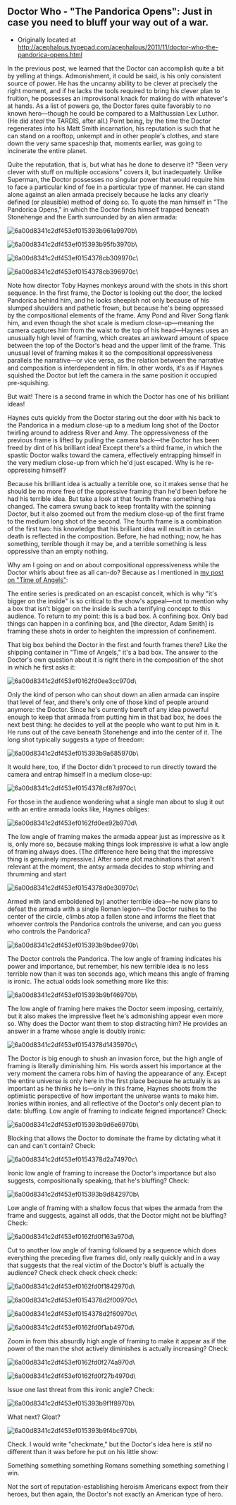 ## Doctor Who - "The Pandorica Opens": Just in case you need to bluff your way out of a war.

 * Originally located at http://acephalous.typepad.com/acephalous/2011/11/doctor-who-the-pandorica-opens.html

In the previous post, we learned that the Doctor can accomplish quite a bit by yelling at things. Admonishment, it could be said, is his only consistent source of power. He has the uncanny ability to be clever at precisely the right moment, and if he lacks the tools required to bring his clever plan to fruition, he possesses an improvisonal knack for making do with whatever's at hands. As a list of powers go, the Doctor fares quite favorably to no known hero—though he could be compared to a Malthussian Lex Luthor. (He did *steal* the TARDIS, after all.) Point being, by the time the Doctor regenerates into his Matt Smith incarnation, his reputation is such that he can stand on a rooftop, unkempt and in other people's clothes, and stare down the very same spaceship that, moments earlier, was going to incinerate the entire planet.

Quite the reputation, that is, but what has he done to deserve it? "Been very clever with stuff on multiple occasions" covers it, but inadequately. Unlike Superman, the Doctor possesses no singular power that would require him to face a particular kind of foe in a particular type of manner. He can stand alone against an alien armada precisely because he lacks any clearly defined (or plausible) method of doing so. To quote the man himself in "The Pandorica Opens," in which the Doctor finds himself trapped beneath Stonehenge and the Earth surrounded by an alien armada:

![6a00d8341c2df453ef015393b961a9970b](../../images/tv/doctor-who/the-pandorica-opens/6a00d8341c2df453ef015393b961a9970b.jpg)\ 

![6a00d8341c2df453ef015393b95fb3970b](../../images/tv/doctor-who/the-pandorica-opens/6a00d8341c2df453ef015393b95fb3970b.jpg)\ 

![6a00d8341c2df453ef0154378cb309970c](../../images/tv/doctor-who/the-pandorica-opens/6a00d8341c2df453ef0154378cb309970c.jpg)\ 

![6a00d8341c2df453ef0154378cb396970c](../../images/tv/doctor-who/the-pandorica-opens/6a00d8341c2df453ef0154378cb396970c.jpg)\ 

Note how director Toby Haynes monkeys around with the shots in this short sequence. In the first frame, the Doctor is looking out the door, the locked Pandorica behind him, and he looks sheepish not only because of his slumped shoulders and pathetic frown, but because he's being oppressed by the compositional elements of the frame. Amy Pond and River Song flank him, and even though the shot scale is medium close-up—meaning the camera captures him from the waist to the top of his head—Haynes uses an unusually high level of framing, which creates an awkward amount of space between the top of the Doctor's head and the upper limit of the frame. This unusual level of framing makes it so the compositional oppressiveness parallels the narrative—or vice versa, as the relation between the narrative and composition is interdependent in film. In other words, it's as if Haynes squished the Doctor but left the camera in the same position it occupied pre-squishing.

But wait! There is a second frame in which the Doctor has one of his brilliant ideas!

Haynes cuts quickly from the Doctor staring out the door with his back to the Pandorica in a medium close-up to a medium long shot of the Doctor twirling around to address River and Amy. The oppressiveness of the previous frame is lifted by pulling the camera back—the Doctor has been freed by dint of his brilliant idea! Except there's a third frame, in which the spastic Doctor walks toward the camera, effectively entrapping himself in the very medium close-up from which he'd just escaped. Why is he re-oppressing himself?

Because his brilliant idea is actually a terrible one, so it makes sense that he should be no more free of the oppressive framing than he'd been before he had his terrible idea. But take a look at that fourth frame: something has changed. The camera swung back to keep frontality with the spinning Doctor, but it also zoomed out from the medium close-up of the first frame to the medium long shot of the second. The fourth frame is a combination of the first two: his knowledge that his brilliant idea will result in certain death is reflected in the composition. Before, he had nothing; now, he has something, terrible though it may be, and a terrible something is less oppressive than an empty nothing.

Why am I going on and on about compositional oppressiveness while the Doctor whirls about free as all can-do? Because as I mentioned in [my post on "Time of Angels"](http://acephalous.typepad.com/acephalous/2011/02/doctor-who-time-of-angels-lecture-notes.html):

The entire series is predicated on an escapist conceit, which is why "it's bigger on the inside" is so critical to the show's appeal—not to mention why a box that isn't bigger on the inside is such a terrifying concept to this audience.  To return to my point: this is a bad box.  A confining box.  Only bad things can happen in a confining box, and [the director, Adam Smith] is framing these shots in order to heighten the impression of confinement.

That big box behind the Doctor in the first and fourth frames there? Like the shipping container in "Time of Angels," it's a bad box. The answer to the Doctor's own question about it is right there in the composition of the shot in which he first asks it:

![6a00d8341c2df453ef0162fd0ee3cc970d](../../images/tv/doctor-who/the-pandorica-opens/6a00d8341c2df453ef0162fd0ee3cc970d.jpg)\ 

Only the kind of person who can shout down an alien armada can inspire that level of fear, and there's only one of those kind of people around anymore: the Doctor. Since he's currently bereft of any idea powerful enough to keep that armada from putting him in that bad box, he does the next best thing: he decides to yell at the people who want to put him in it. He runs out of the cave beneath Stonehenge and into the center of it. The long shot typically suggests a type of freedom:

![6a00d8341c2df453ef015393b9a685970b](../../images/tv/doctor-who/the-pandorica-opens/6a00d8341c2df453ef015393b9a685970b.jpg)\ 

It would here, too, if the Doctor didn't proceed to run directly toward the camera and entrap himself in a medium close-up:

![6a00d8341c2df453ef0154378cf87d970c](../../images/tv/doctor-who/the-pandorica-opens/6a00d8341c2df453ef0154378cf87d970c.jpg)\ 

For those in the audience wondering what a single man about to slug it out with an entire armada looks like, Haynes obliges:

![6a00d8341c2df453ef0162fd0ee92b970d](../../images/tv/doctor-who/the-pandorica-opens/6a00d8341c2df453ef0162fd0ee92b970d.jpg)\ 

The low angle of framing makes the armada appear just as impressive as it is, only more so, because making things look impressive is what a low angle of framing always does. (The difference here being that the impressive thing is genuinely impressive.) After some plot machinations that aren't relevant at the moment, the antsy armada decides to stop whirring and thrumming and start

![6a00d8341c2df453ef0154378d0e30970c](../../images/tv/doctor-who/the-pandorica-opens/6a00d8341c2df453ef0154378d0e30970c.jpg)\ 

Armed with (and emboldened by) another terrible idea—he now plans to defeat the armada with a single Roman legion—the Doctor rushes to the center of the circle, climbs atop a fallen stone and informs the fleet that whoever controls the Pandorica controls the universe, and can you guess who controls the Pandorica?

![6a00d8341c2df453ef015393b9bdee970b](../../images/tv/doctor-who/the-pandorica-opens/6a00d8341c2df453ef015393b9bdee970b.jpg)\ 

The Doctor controls the Pandorica. The low angle of framing indicates his power and importance, but remember, his new terrible idea is no less terrible now than it was ten seconds ago, which means this angle of framing is ironic. The actual odds look something more like this:

![6a00d8341c2df453ef015393b9bf46970b](../../images/tv/doctor-who/the-pandorica-opens/6a00d8341c2df453ef015393b9bf46970b.jpg)\ 

The low angle of framing here makes the Doctor seem imposing, certainly, but it also makes the impressive fleet he's admonishing appear even more so. Why does the Doctor want them to stop distracting him? He provides an answer in a frame whose angle is doubly ironic:

![6a00d8341c2df453ef0154378d1435970c](../../images/tv/doctor-who/the-pandorica-opens/6a00d8341c2df453ef0154378d1435970c.jpg)\ 

The Doctor is big enough to shush an invasion force, but the high angle of framing is literally diminishing him. His words assert his importance at the very moment the camera robs him of having the appearance of any. Except the entire universe is only here in the first place because he actually is as important as he thinks he is—only in this frame, Haynes shoots from the optimistic perspective of how important the universe wants to make him. Ironies within ironies, and all reflective of the Doctor's only decent plan to date: bluffing. Low angle of framing to indicate feigned importance? Check:

![6a00d8341c2df453ef015393b9d6e6970b](../../images/tv/doctor-who/the-pandorica-opens/6a00d8341c2df453ef015393b9d6e6970b.jpg)\ 

Blocking that allows the Doctor to dominate the frame by dictating what it can and can't contain? Check:

![6a00d8341c2df453ef0154378d2a74970c](../../images/tv/doctor-who/the-pandorica-opens/6a00d8341c2df453ef0154378d2a74970c.jpg)\ 

Ironic low angle of framing to increase the Doctor's importance but also suggests, compositionally speaking, that he's bluffing? Check:

![6a00d8341c2df453ef015393b9d842970b](../../images/tv/doctor-who/the-pandorica-opens/6a00d8341c2df453ef015393b9d842970b.jpg)\ 

Low angle of framing with a shallow focus that wipes the armada from the frame and suggests, against all odds, that the Doctor might not be bluffing? Check:

![6a00d8341c2df453ef0162fd0f163a970d](../../images/tv/doctor-who/the-pandorica-opens/6a00d8341c2df453ef0162fd0f163a970d.jpg)\ 

Cut to another low angle of framing followed by a sequence which does everything the preceding five frames did, only really quickly and in a way that suggests that the real victim of the Doctor's bluff is actually the audience? Check check check check check:

![6a00d8341c2df453ef0162fd0f1842970d](../../images/tv/doctor-who/the-pandorica-opens/6a00d8341c2df453ef0162fd0f1842970d.jpg)\ 

![6a00d8341c2df453ef0154378d2f00970c](../../images/tv/doctor-who/the-pandorica-opens/6a00d8341c2df453ef0154378d2f00970c.jpg)\ 

![6a00d8341c2df453ef0154378d2f60970c](../../images/tv/doctor-who/the-pandorica-opens/6a00d8341c2df453ef0154378d2f60970c.jpg)\ 

![6a00d8341c2df453ef0162fd0f1ab4970d](../../images/tv/doctor-who/the-pandorica-opens/6a00d8341c2df453ef0162fd0f1ab4970d.jpg)\ 

Zoom in from this absurdly high angle of framing to make it appear as if the power of the man the shot actively diminishes is actually increasing? Check:

![6a00d8341c2df453ef0162fd0f274a970d](../../images/tv/doctor-who/the-pandorica-opens/6a00d8341c2df453ef0162fd0f274a970d.jpg)\ 

![6a00d8341c2df453ef0162fd0f27b4970d](../../images/tv/doctor-who/the-pandorica-opens/6a00d8341c2df453ef0162fd0f27b4970d.jpg)\ 

Issue one last threat from this ironic angle? Check:

![6a00d8341c2df453ef015393b9f1f8970b](../../images/tv/doctor-who/the-pandorica-opens/6a00d8341c2df453ef015393b9f1f8970b.jpg)\ 

What next? Gloat?

![6a00d8341c2df453ef015393b9f4bc970b](../../images/tv/doctor-who/the-pandorica-opens/6a00d8341c2df453ef015393b9f4bc970b.jpg)\ 

Check. I would write "checkmate," but the Doctor's idea here is *still* no different than it was before he put on his little show:

Something something something Romans something something something I win.

Not the sort of reputation-establishing heroism Americans expect from their heroes, but then again, the Doctor's not exactly an American type of hero.
